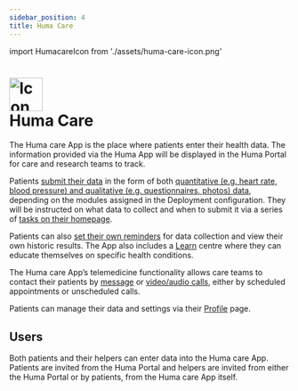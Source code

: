 ```yaml
---
sidebar_position: 4
title: Huma Care
---
```

import HumacareIcon from './assets/huma-care-icon.png'


# <img src={HumacareIcon} alt="Icon description" width="60" height="60"/> <br/> Huma Care
The Huma care App is the place where patients enter their health data. The information provided via the Huma App will be displayed in the Huma Portal for care and research teams to track. 

Patients [submit their data](./features/entering-your-health-data.md) in the form of both [quantitative (e.g. heart rate, blood pressure) and qualitative (e.g. questionnaires, photos) data](./features/track-modules.md), depending on the modules assigned in the Deployment configuration. They will be instructed on what data to collect and when to submit it via a series of [tasks on their homepage](./features/to-dos.md). 

Patients can also [set their own reminders](./features/setting-reminders.md) for data collection and view their own historic results. The App also includes a [Learn](./features/learn.md) centre where they can educate themselves on specific health conditions. 

The Huma care App’s telemedicine functionality allows care teams to contact their patients by [message](./features/messages.md) or [video/audio calls](./features/calls-and-appointments.md), either by scheduled appointments or unscheduled calls.

Patients can manage their data and settings via their [Profile](./getting-started/personal-information-account-settings.md) page.

## Users
Both patients and their helpers can enter data into the Huma care  App. Patients are invited from the Huma Portal and helpers are invited from either the Huma Portal or by patients, from the Huma care App itself.
